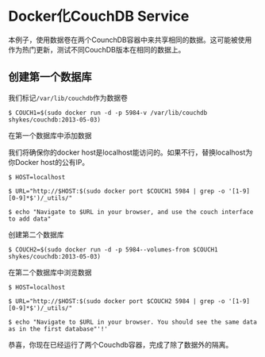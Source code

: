 # Docker化CouchDB Service #

本例子，使用数据卷在两个CounchDB容器中来共享相同的数据。这可能被使用作为热门更新，测试不同CouchDB版本在相同的数据上。

## 创建第一个数据库 ##

我们标记`/var/lib/couchdb`作为数据卷

    $ COUCH1=$(sudo docker run -d -p 5984-v /var/lib/couchdb shykes/couchdb:2013-05-03)

在第一个数据库中添加数据

我们将确保你的docker host是localhost能访问的。如果不行，替换localhost为你Docker host的公有IP。

    $ HOST=localhost
    
    $ URL="http://$HOST:$(sudo docker port $COUCH1 5984 | grep -o '[1-9][0-9]*$')/_utils/"
    
    $ echo "Navigate to $URL in your browser, and use the couch interface to add data"

创建第二个数据库

    $ COUCH2=$(sudo docker run -d -p 5984--volumes-from $COUCH1 shykes/couchdb:2013-05-03)

在第二个数据库中浏览数据

    $ HOST=localhost
    
    $ URL="http://$HOST:$(sudo docker port $COUCH2 5984 | grep -o '[1-9][0-9]*$')/_utils/"
    
    $ echo "Navigate to $URL in your browser. You should see the same data as in the first database"'!'



恭喜，你现在已经运行了两个Couchdb容器，完成了除了数据外的隔离。